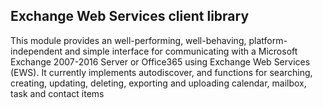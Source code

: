 ## Exchange Web Services client library

This module provides an well-performing, well-behaving, platform-independent and simple interface 
for communicating with a Microsoft Exchange 2007-2016 Server or Office365 using Exchange Web Services 
(EWS). It currently implements autodiscover, and functions for searching, creating, updating, deleting, 
exporting and uploading calendar, mailbox, task and contact items

